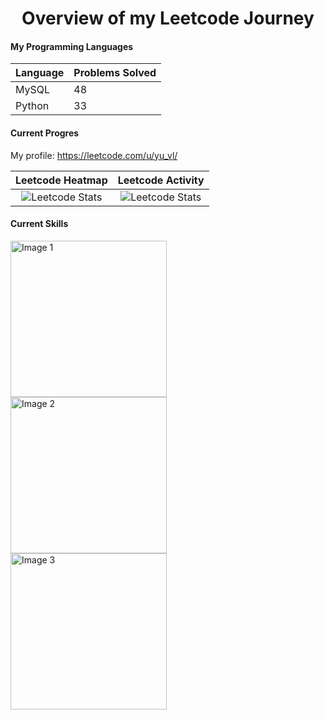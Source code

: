 <h1 align="center">Overview of my Leetcode Journey</h1>

#### My Programming Languages

| Language | Problems Solved |
| -------- | -------- |
| MySQL  | 48  |
| Python | 33  |

#### Current Progres
My profile: https://leetcode.com/u/yu_vl/ <br>

Leetcode Heatmap           |  Leetcode Activity
:-------------------------:|:-------------------------:
![Leetcode Stats](https://leetcard.jacoblin.cool/yu_vl?ext=heatmap) | ![Leetcode Stats](https://leetcard.jacoblin.cool/yu_vl?ext=activity)

#### Current Skills
<img src="https://github.com/yv19/LeetCode_Progress/assets/59955645/4cba2cd3-9b86-46ec-b062-c94e49916e79)" alt="Image 1" width="250" style="margin-right: 20px;">
<img src="https://github.com/yv19/LeetCode_Progress/assets/59955645/1039a31d-0e55-497a-aae2-9504936db1c1)" alt="Image 2" width="250" style="margin-right: 20px;">
<img src="https://github.com/yv19/LeetCode_Progress/assets/59955645/20971a8c-02e9-4d01-bb50-45c45ac27e99" alt="Image 3" width="250">
